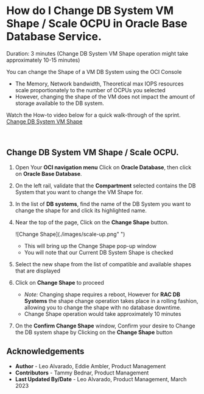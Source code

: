 # How do I Change DB System VM Shape / Scale OCPU in Oracle Base Database Service.
Duration: 3 minutes (Change DB System VM Shape operation might take approximately 10-15 minutes)

You can change the Shape of a VM DB System using the OCI Console

* The Memory, Network bandwidth, Theoretical max IOPS resources scale proportionately to the number of OCPUs you selected
* However, changing the shape of the VM does not impact the amount of storage available to the DB system.

Watch the How-to video below for a quick walk-through of the sprint.
[Change DB System VM Shape](youtube:CkQu4UOYico)

 
## Change DB System VM Shape / Scale OCPU.

1. Open Your **OCI navigation menu** Click on **Oracle Database**, then click on **Oracle Base Database**.

2. On the left rail, validate that the **Compartment** selected contains the DB System that you want to change the VM Shape for.

3. In the list of **DB systems**, find the name of the DB System you want to change the shape for and click its highlighted name.

4. Near the top of the page, Click on the **Change Shape** button.

    ![Change Shape](./images/scale-up.png" ")

    * This will bring up the Change Shape pop-up window
    * You will note that our Current DB System Shape is checked
     
5. Select the new shape from the list of compatible and available shapes that are displayed
     
6. Click on **Change Shape** to proceed

    * *Note:* Changing shape requires a reboot, However for **RAC DB Systems** the shape change operation takes place in a rolling fashion, allowing you to change the shape with no database downtime.
    * Change Shape operation would take approximately 10 minutes
     
7. On the **Confirm Change Shape** window, Confirm your desire to Change the DB system shape by Clicking on the **Change Shape** button
     


## Acknowledgements
* **Author** - Leo Alvarado, Eddie Ambler, Product Management
* **Contributors** -  Tammy Bednar, Product Management
* **Last Updated By/Date** - Leo Alvarado, Product Management, March 2023
